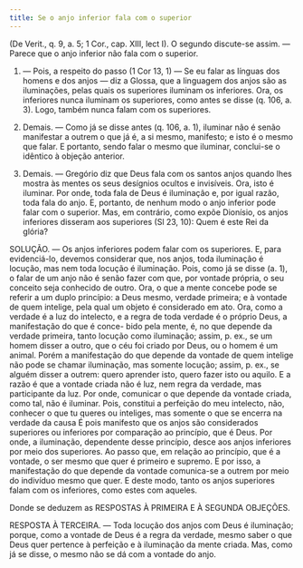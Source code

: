 ```yaml
---
title: Se o anjo inferior fala com o superior
---
```


(De Verit., q. 9, a. 5; 1 Cor., cap. XIII, lect I).
  O segundo discute-se assim. — Parece que o anjo inferior não fala com o superior.  

1. — Pois, a respeito do passo (1 Cor 13, 1) — Se eu falar as línguas dos homens e dos anjos — diz a Glossa, que a linguagem dos anjos são as iluminações, pelas quais os superiores iluminam os inferiores. Ora, os inferiores nunca iluminam os superiores, como antes se disse (q. 106, a. 3). Logo, também nunca falam com os superiores.  

2. Demais. — Como já se disse antes (q. 106, a. 1), iluminar não é senão manifestar a outrem o que já é, a si mesmo, manifesto; e isto é o mesmo que falar. E portanto, sendo falar o mesmo que iluminar, conclui-se o idêntico à objeção anterior.  

3. Demais. — Gregório diz que Deus fala com os santos anjos quando lhes mostra às mentes os seus desígnios ocultos e invisíveis. Ora, isto é iluminar. Por onde, toda fala de Deus é iluminação e, por igual razão, toda fala do anjo. E, portanto, de nenhum modo o anjo inferior pode falar com o superior.  Mas, em contrário, como expõe Dionísio, os anjos inferiores disseram aos superiores (Sl 23, 10): Quem é este Rei da glória?  

SOLUÇÃO. — Os anjos inferiores podem falar com os superiores. E, para evidenciá-lo, devemos considerar que, nos anjos, toda iluminação é locução, mas nem toda locução é iluminação. Pois, como já se disse (a. 1), o falar de um anjo não é senão fazer com que, por vontade própria, o seu conceito seja conhecido de outro. Ora, o que a mente concebe pode se referir a um duplo princípio: a Deus mesmo, verdade primeira; e à vontade de quem intelige, pela qual um objeto é considerado em ato. Ora, como a verdade é a luz do intelecto, e a regra de toda verdade é o próprio Deus, a manifestação do que é conce- bido pela mente, é, no que depende da verdade primeira, tanto locução como iluminação; assim, p. ex., se um homem disser a outro, que o céu foi criado por Deus, ou o homem é um animal. Porém a manifestação do que depende da vontade de quem intelige não pode se chamar iluminação, mas somente locução; assim, p. ex., se alguém disser a outrem: quero aprender isto, quero fazer isto ou aquilo. E a razão é que a vontade criada não é luz, nem regra da verdade, mas participante da luz. Por onde, comunicar o que depende da vontade criada, como tal, não é iluminar. Pois, constitui a perfeição do meu intelecto, não, conhecer o que tu queres ou inteliges, mas somente o que se encerra na verdade da causa  É pois manifesto que os anjos são considerados superiores ou inferiores por comparação ao princípio, que é Deus. Por onde, a iluminação, dependente desse princípio, desce aos anjos inferiores por meio dos superiores. Ao passo que, em relação ao princípio, que é a vontade, o ser mesmo que quer é primeiro e supremo. E por isso, a manifestação do que depende da vontade comunica-se a outrem por meio do indivíduo mesmo que quer. E deste modo, tanto os anjos superiores falam com os inferiores, como estes com aqueles.  

Donde se deduzem as RESPOSTAS À PRIMEIRA E À SEGUNDA OBJEÇÕES.  

RESPOSTA À TERCEIRA. — Toda locução dos anjos com Deus é iluminação; porque, como a vontade de Deus é a regra da verdade, mesmo saber o que Deus quer pertence à perfeição e à iluminação da mente criada. Mas, como já se disse, o mesmo não se dá com a vontade do anjo.